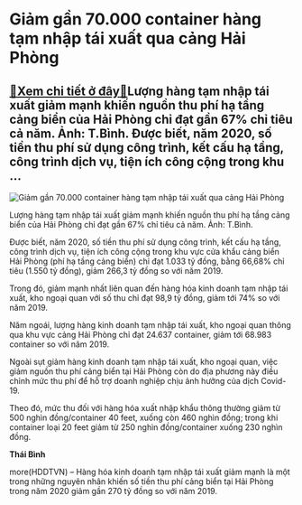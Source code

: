Giảm gần 70.000 container hàng tạm nhập tái xuất qua cảng Hải Phòng
===================================================================

[:gift:Xem chi tiết ở đây:gift:](https://hddtvn.com/giam-gan-70-000-container-hang-tam-nhap-tai-xuat-qua-cang-hai-phong/)Lượng hàng tạm nhập tái xuất giảm mạnh khiến nguồn thu phí hạ tầng cảng biển của Hải Phòng chỉ đạt gần 67% chỉ tiêu cả năm. Ảnh: T.Bình. Được biết, năm 2020, số tiền thu phí sử dụng công trình, kết cấu hạ tầng, công trình dịch vụ, tiện ích công cộng trong khu …
---------------------------------------------------------------------------------------------------------------------------------------------------------------------------------------------------------------------------------------------------------------------





![Giảm gần 70.000 container hàng tạm nhập tái xuất qua cảng Hải Phòng](https://hddtvn.com/wp-content/uploads/2021/01/IMG_7764.jpg "Giảm gần 70.000 container hàng tạm nhập tái xuất qua cảng Hải Phòng")


Lượng hàng tạm nhập tái xuất giảm mạnh khiến nguồn thu phí hạ tầng cảng biển của Hải Phòng chỉ đạt gần 67% chỉ tiêu cả năm. Ảnh: T.Bình.



Được biết, năm 2020, số tiền thu phí sử dụng công trình, kết cấu hạ tầng, công trình dịch vụ, tiện ích công cộng trong khu vực cửa khẩu cảng biển Hải Phòng (phí hạ tầng cảng biển) chỉ đạt 1.033 tỷ đồng, bằng 66,68% chỉ tiêu (1.550 tỷ đồng), giảm 266,3 tỷ đồng so với năm 2019.


Trong đó, giảm mạnh nhất liên quan đến hàng hóa kinh doanh tạm nhập tái xuất, kho ngoại quan với số thu chỉ đạt 98,9 tỷ đồng, giảm tới 74% so với năm 2019.


Năm ngoái, lượng hàng kinh doanh tạm nhập tái xuất, kho ngoại quan thông qua khu vực cảng Hải Phòng chỉ đạt 24.637 container, giảm tới 68.983 container so với năm 2019.


Ngoài sụt giảm hàng kinh doanh tạm nhập tái xuất, kho ngoại quan, việc giảm nguồn thu phí cảng biển tại Hải Phòng còn do địa phương này điều chỉnh mức thu phí để hỗ trợ doanh nghiệp chịu ảnh hưởng của dịch Covid-19.


Theo đó, mức thu đối với hàng hóa xuất nhập khẩu thông thường giảm từ 500 nghìn đồng/container 40 feet, xuống còn 460 nghìn đồng; trong khi container loại 20 feet giảm từ 250 nghìn đồng/container xuống 230 nghìn đồng.




**Thái Bình**



more(HDDTVN) – Hàng hóa kinh doanh tạm nhập tái xuất giảm mạnh là một trong những nguyên nhân khiến số tiền thu phí cảng biển tại Hải Phòng trong năm 2020 giảm gần 270 tỷ đồng so với năm 2019.

